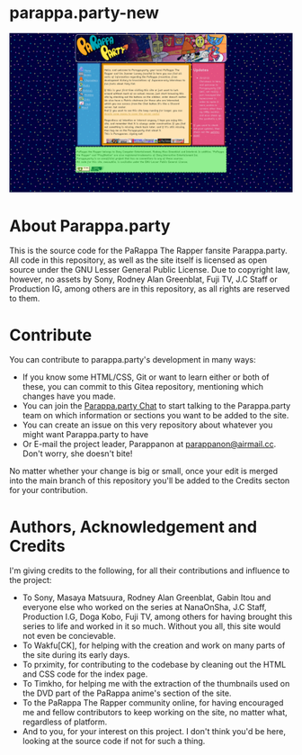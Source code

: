 # parappa.party-new
![Parappa.party screenshot. Taken in Firefox at 1920x1080 resolution.](images/parappaindex-2.0.png)

# About Parappa.party

This is the source code for the PaRappa The Rapper fansite Parappa.party.
All code in this repository, as well as the site itself is licensed as open
source under the GNU Lesser General Public License.
Due to copyright law, however, no assets by Sony, Rodney Alan Greenblat, Fuji
TV, J.C Staff or Production IG, among others are in this repository, as all
rights are reserved to them.

# Contribute
You can contribute to parappa.party's development in many ways:
* If you know some HTML/CSS, Git or want to learn either or both of these, you
  can commit to this Gitea repository, mentioning which changes have you made.
* You can join the [Parappa.party Chat](https://matrix.to/#/#parappa-chat:parappa.party)
  to start talking to the Parappa.party team on which information or sections
  you want to be added to the site.
* You can create an issue on this very repository about whatever you might want
  Parappa.party to have
* Or E-mail the project leader, Parappanon at parappanon@airmail.cc. Don't
  worry, she doesn't bite!

No matter whether your change is big or small, once your edit is merged into
the main branch of this repository you'll be added to the Credits secton for
your contribution.

# Authors, Acknowledgement and Credits
I'm giving credits to the following, for all their contributions and
influence to the project:
 
 * To Sony, Masaya Matsuura, Rodney Alan Greenblat, Gabin Itou and everyone
 else who worked on the series at NanaOnSha, J.C Staff, Production I.G, Doga
 Kobo, Fuji TV, among others for having brought this series to life and
 worked in it so much. Without you all, this site would not even be
 concievable.
 * To Wakfu[CK], for helping with the creation and work on many parts of
 the site during its early days. 
* To prximity, for contributing to the codebase by cleaning out the HTML
and CSS code for the index page.
* To Timkho, for helping me with the extraction of the thumbnails used on the
DVD part of the PaRappa anime's section of the site.
 * To the PaRappa The Rapper community online, for having encouraged me and
 fellow contributors to keep working on the site, no matter what, regardless
of platform.
 * And to you, for your interest on this project. I don't think you'd be
 here, looking at the source code if not for such a thing.

